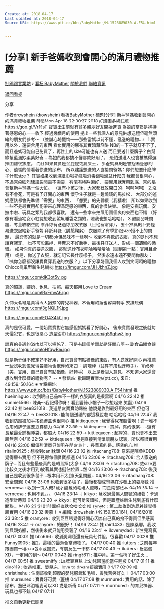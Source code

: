 ```yaml
---

Created at: 2018-04-17
Last updated at: 2018-04-17
Source URL: https://www.ptt.cc/bbs/BabyMother/M.1523889030.A.F54.html


---
```


# [分享] 新手爸媽收到會開心的滿月禮物推薦


[批踢踢實業坊](https://www.ptt.cc/) › [看板 BabyMother](https://www.ptt.cc/bbs/BabyMother/index.html) [關於我們](https://www.ptt.cc/about.html) [聯絡資訊](https://www.ptt.cc/contact.html)

[返回看板](https://www.ptt.cc/bbs/BabyMother/index.html)

分享

作者drowshein (drowshein)
看板BabyMother
標題\[分享\] 新手爸媽收到會開心的滿月禮物推薦
時間Mon Apr 16 22:30:27 2018
好讀圖多網誌版：<https://goo.gl/Vr19sT> 寶寶出生前就有許多親朋好友開始進貢 為娘的當然是抱持著感恩的心一一收下 經過幾個月的使用 提出一些我個人的意見供想送禮但毫無頭緒的朋友們參考～ （並誠心地懺悔——那些當媽以前不懂，亂送的禮物...） 1.實用以外，還要合用的東西 看似實用的尿布其實暗藏陷阱 NB的一下子就穿不下了， 而且爸媽可能自己先買了，再往上的size可能也有人送 而且要送什麼牌子？白幫綠幫藍滿妙柔紫好奇... 為娘的我都搞不懂哪款好用了， 恐怕送禮人也會被搞得選擇困難很焦慮。 而且如果寶寶是金屁屁或漏屎王， 那爸媽真的是會抱著感恩的心、遺憾的情看著你送的尿布。 所以建議想送的人直接問爸媽：你們想要什麼牌子什麼size？ 其實如果收到濕紙巾啦奶瓶啦消毒鍋啦澡盆什麼的 我都會很開心，不過真的強烈建議先問需不需要、有沒有特殊偏好， 要實用就實用到底，真的是會幫新手爸媽一個大忙。 （且有小孩之後，大家都很敢開口的，呵呵呵呵） 2.沒有不會死，可是有了好開心的東西 懷孕生子就是一趟燒錢的馬拉松， 大部分的爸媽應該都會先準備「需要」的東西， 「想要」的先暫緩（我猜啦） 所以如果收到一些不是最實用卻能帶來心理滿足感的東西，真的會很快樂。 像是安撫玩偶、安撫巾啦、玩具之類的我都很喜歡， 還有一些拿來拍照用圖個爽的東西也不錯 （好像有看過宅女小紅說想收到鯊魚睡袋之類的，嗯我也想哈哈哈）。 3.避開品味問題、考量收納空間 除非你有送過你朋友衣服（且他有常穿）， 要不然真的不要輕易送衣服給新手爸媽 拜託拜託（誠懇鞠躬） 衣服除了有季節跟size搭不上的問題， 最恐怖的就是一切都ok但品味不一樣啊～ 收到不喜歡的衣服，真的是也不想讓寶寶穿， 也不可能丟掉，轉賣又不好脫手，最後只好送人，形成一個遺憾的循環。 如果你真的要送衣服， 那就送紗布衣吧哈哈哈哈哈（回到第一點：實用且合用） 或是，你送了衣服，就忘記它長什麼樣子， 然後永遠永遠不要問你朋友：「咦你怎麼都沒讓寶寶穿我送的衣服？」 以下分享幾個我個人收到笑呵呵的禮物 Chicco鳥巢型新生兒躺枕 <https://imgur.com/JHJbhnZ.jpg>

<https://imgur.com/dK3ot5v.jpg>

真的超讚，餵奶、休息、拍照，每天都用 Love to Dream <https://imgur.com/RxEmvA6.jpg>

久仰大名可是貴得令人猶豫的育兒神器，不合用的話也容易轉手 安撫玩偶 <https://imgur.com/3gNQL1K.jpg>

<https://imgur.com/EO4X4k0.jpg>

真的是很可愛，一開始寶寶對它無感但媽媽看了好開心， 後來寶寶發現之後就每天侵犯它，也是很開心 造型浴巾 <https://imgur.com/g59qhw8.jpg>

說真的普通的浴巾就可以擦乾了，可是有這個羊頭就是好開心啊～ 副食品餵食器 <https://imgur.com/oHfqwBm.jpg>

就是新奇但不確定好不好用，自己買會有點猶豫的東西，有人送就好開心 再推薦一些沒收到但覺得當禮物也很棒的東西： 調理棒（就算不用也好轉手）、育成椅（美、實用、自己買會有點猶豫、好轉手） 以上是我個人意見，不知道大家還會想收到什麼樣的禮物呢？ -- ※ 發信站: 批踢踢實業坊(ptt.cc), 來自: 49.159.150.164 ※ 文章網址: <https://www.ptt.cc/bbs/BabyMother/M.1523889030.A.F54.html>
推 hueiminguo : 收到跟自己品味不一樣的衣服真的是很雷啊 04/16 22:42
推 sunnie5566 : 陳桑～我記得你呀！看到蕾絲小帽子一秒想起來(笑翻) 04/16 22:42
推 bee831018 : 我送朋友寶寶防踢被 他說是收到最好用的東西 但也可 04/16 22:47
→ bee831018 : 能每個送禮的都這樣說啦 哈哈哈哈 04/16 22:47
我收到防踢被加手搖鈴禮盒也很開心
推 kittiequeen : 我覺得尿布超雷啊！送一堆不合用的牌子還要浪費精力 04/16 22:59
→ kittiequeen : 賣掉，真的很累......還有長輩最愛鋪棉睡袋，都超大 04/16 22:59
→ kittiequeen : 超厚的，賣也賣不出去超無奈 04/16 22:59
→ kittiequeen : 我是直接列清單讓朋友認購，所以都很實用 04/16 23:00
偏偏列清單只能用在朋友身上，長輩真的是...感恩的心
推 ritalin0925 : 想收到cani枕頭 04/16 23:02
推 ritachang708: 原來是陳桑XDDD 覺得尿布實用 但不見得每個寶寶都適 04/16 23:06
→ ritachang708: 合人家送的牌子...而且有些最後真的是轉賣掉(太多 04/16 23:06
→ ritachang708: 或size要比較久之後才用到)放著其實也挺佔位置...然 04/16 23:06
→ ritachang708: 後我自己是收到很多毯子...根本用不太到(天氣問題+ 04/16 23:06
→ ritachang708: 安全問題) 04/16 23:06
也收到很多毯子，最後都變成爸媽在沙發上的耍廢毯
推 verneesa : 收到一頂大概2歲才能戴的毛帽大傻眼，而且南部根本 04/16 23:14
→ verneesa : 也用不到。。。 04/16 23:14
→ kikyo : 我收過最黑人問號的禮物：卡通造型計時器 04/16 23:20
→ kikyo : 挺可愛沒錯啦，但是跟產婦新生兒到底有什麼關聯… 04/16 23:21
計時器好幽默哈哈哈哈
推 synytc : 第二胎收到洗屁神器覺得超實用 04/16 23:32
羨慕！ ※ 編輯: drowshein (49.159.150.164), 04/16/2018 23:38:45
推 oranyore : 收到豆豆毯覺得好開心因為自己真的捨不得買但手感真 04/16 23:41
→ oranyore : 的很好！ 04/16 23:41
推 rain1433 : 是陳桑耶，我收到貝親奶瓶，然後後來就只能用貝親了 04/16 23:41
→ ilovemydad : 新生兒寫真 04/17 00:01
推 bbb666 : 收到洞洞毯還有玩具七件組，很喜歡 04/17 00:28
推 Funny0905 : 推2，這種的最適合當禮物了。 04/17 00:40
推 flutters : 之前每年跟團買一堆a+a包巾或圍兜，有朋友生一律都 04/17 00:43
→ flutters : 送這個XD，一定用的到～ 04/17 00:43
推 ring5611 : 推中肯。第一個椅子好生火... 04/17 00:51
推 sweetmiffy : La牌豆豆毯 上幼兒園還能當午睡被 04/17 01:11
推 dino118 : 收過推車、嬰兒床、love to dream都很實用 04/17 02:08
推 christinehu : 住南部收到超厚的嬰兒服飾和毛毯，害我苦笑好久！ 04/17 03:00
推 murmured : 寶寶好可愛（歪樓 04/17 07:08
推 murmured : 實用的話，除了尿布，施巴沐浴組我可以XD 或是新奇 04/17 07:11
→ murmured : 的育兒神器、玩具也都不錯 04/17 07:11

推文自動更新已關閉

